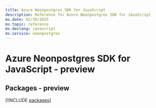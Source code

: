 ```yaml
---
title: Azure Neonpostgres SDK for JavaScript
description: Reference for Azure Neonpostgres SDK for JavaScript
ms.date: 02/20/2025
ms.topic: reference
ms.devlang: javascript
ms.service: neonpostgres
---
```

# Azure Neonpostgres SDK for JavaScript - preview
## Packages - preview
[!INCLUDE [packages](neonpostgres-index.md)]